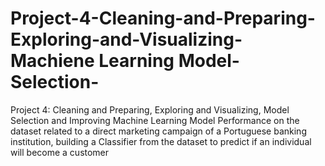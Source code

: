 # Project-4-Cleaning-and-Preparing-Exploring-and-Visualizing-Machiene Learning Model-Selection-
Project 4: Cleaning and Preparing, Exploring and Visualizing, Model Selection and Improving Machine Learning Model Performance on the dataset related to a direct marketing campaign of a Portuguese banking institution, building a Classifier from the dataset to predict if an individual will become a customer

